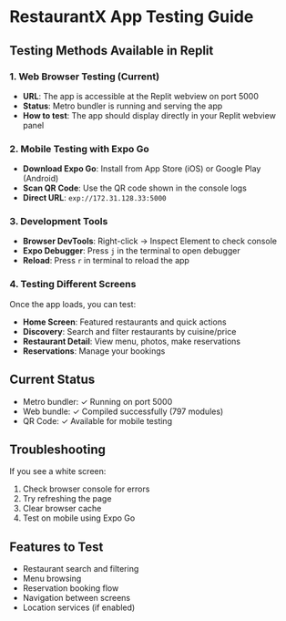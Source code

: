 # RestaurantX App Testing Guide

## Testing Methods Available in Replit

### 1. Web Browser Testing (Current)
- **URL**: The app is accessible at the Replit webview on port 5000
- **Status**: Metro bundler is running and serving the app
- **How to test**: The app should display directly in your Replit webview panel

### 2. Mobile Testing with Expo Go
- **Download Expo Go**: Install from App Store (iOS) or Google Play (Android)
- **Scan QR Code**: Use the QR code shown in the console logs
- **Direct URL**: `exp://172.31.128.33:5000`

### 3. Development Tools
- **Browser DevTools**: Right-click → Inspect Element to check console
- **Expo Debugger**: Press `j` in the terminal to open debugger
- **Reload**: Press `r` in terminal to reload the app

### 4. Testing Different Screens
Once the app loads, you can test:
- **Home Screen**: Featured restaurants and quick actions
- **Discovery**: Search and filter restaurants by cuisine/price
- **Restaurant Detail**: View menu, photos, make reservations
- **Reservations**: Manage your bookings

## Current Status
- Metro bundler: ✓ Running on port 5000
- Web bundle: ✓ Compiled successfully (797 modules)
- QR Code: ✓ Available for mobile testing

## Troubleshooting
If you see a white screen:
1. Check browser console for errors
2. Try refreshing the page
3. Clear browser cache
4. Test on mobile using Expo Go

## Features to Test
- Restaurant search and filtering
- Menu browsing
- Reservation booking flow
- Navigation between screens
- Location services (if enabled)